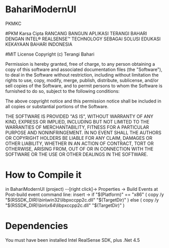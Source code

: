 # BahariModernUI
PKMKC

#PKM Karsa Cipta
RANCANG BANGUN APLIKASI TERANGI BAHARI DENGAN INTEL® REALSENSE™ TECHNOLOGY SEBAGAI SOLUSI EDUKASI KEKAYAAN BAHARI INDONESIA

#MIT License
Copyright (c) Terangi Bahari

Permission is hereby granted, free of charge, to any person obtaining a copy
of this software and associated documentation files (the "Software"), to deal
in the Software without restriction, including without limitation the rights
to use, copy, modify, merge, publish, distribute, sublicense, and/or sell
copies of the Software, and to permit persons to whom the Software is
furnished to do so, subject to the following conditions:

The above copyright notice and this permission notice shall be included in
all copies or substantial portions of the Software.

THE SOFTWARE IS PROVIDED "AS IS", WITHOUT WARRANTY OF ANY KIND, EXPRESS OR
IMPLIED, INCLUDING BUT NOT LIMITED TO THE WARRANTIES OF MERCHANTABILITY,
FITNESS FOR A PARTICULAR PURPOSE AND NONINFRINGEMENT. IN NO EVENT SHALL THE
AUTHORS OR COPYRIGHT HOLDERS BE LIABLE FOR ANY CLAIM, DAMAGES OR OTHER
LIABILITY, WHETHER IN AN ACTION OF CONTRACT, TORT OR OTHERWISE, ARISING FROM,
OUT OF OR IN CONNECTION WITH THE SOFTWARE OR THE USE OR OTHER DEALINGS IN
THE SOFTWARE.

# How to Compile it
in BahariModernUI (project) --[right click]-> Properties -> Build Events
at Post-build event command line: insert ->
if "$(Platform)" == "x86" ( copy /y "$(RSSDK_DIR)\bin\win32\libpxccpp2c.dll" "$(TargetDir)" ) else ( copy /y "$(RSSDK_DIR)\bin\x64\libpxccpp2c.dll" "$(TargetDir)" )

# Dependencies
You must have been installed Intel RealSense SDK, plus .Net 4.5
